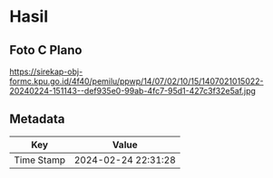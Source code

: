 # Hasil

## Foto C Plano

https://sirekap-obj-formc.kpu.go.id/4f40/pemilu/ppwp/14/07/02/10/15/1407021015022-20240224-151143--def935e0-99ab-4fc7-95d1-427c3f32e5af.jpg


## Metadata

| Key        | Value               |
| ---------- | ------------------- |
| Time Stamp | 2024-02-24 22:31:28 |



